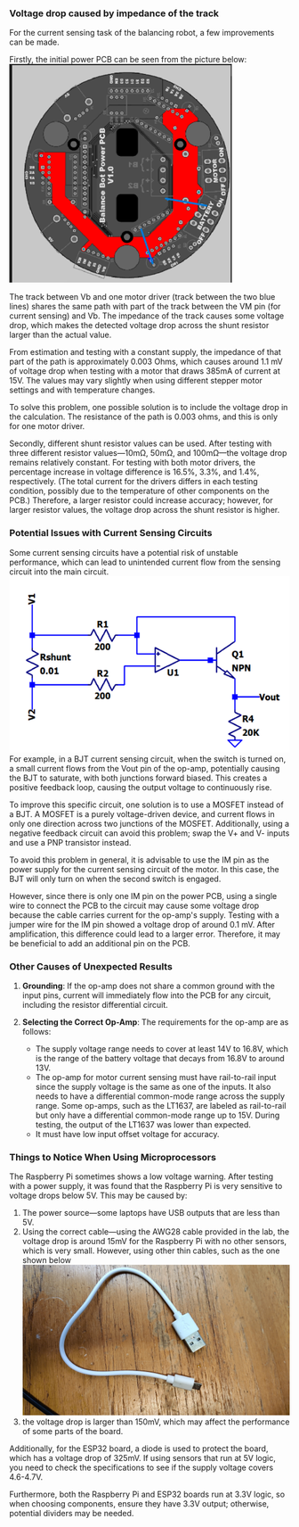 ### Voltage drop caused by impedance of the track
For the current sensing task of the balancing robot, a few improvements can be made.

Firstly, the initial power PCB can be seen from the picture below:
<img src="powerpcb.png" alt="powerpcb" width="400"/>

The track between Vb and one motor driver (track between the two blue lines) shares the same path with part of the track between the VM pin (for current sensing) and Vb. The impedance of the track causes some voltage drop, which makes the detected voltage drop across the shunt resistor larger than the actual value.

From estimation and testing with a constant supply, the impedance of that part of the path is approximately 0.003 Ohms, which causes around 1.1 mV of voltage drop when testing with a motor that draws 385mA of current at 15V. The values may vary slightly when using different stepper motor settings and with temperature changes.

To solve this problem, one possible solution is to include the voltage drop in the calculation. The resistance of the path is 0.003 ohms, and this is only for one motor driver.

Secondly, different shunt resistor values can be used. After testing with three different resistor values—10mΩ, 50mΩ, and 100mΩ—the voltage drop remains relatively constant. For testing with both motor drivers, the percentage increase in voltage difference is 16.5%, 3.3%, and 1.4%, respectively. (The total current for the drivers differs in each testing condition, possibly due to the temperature of other components on the PCB.) Therefore, a larger resistor could increase accuracy; however, for larger resistor values, the voltage drop across the shunt resistor is higher.

### Potential Issues with Current Sensing Circuits

Some current sensing circuits have a potential risk of unstable performance, which can lead to unintended current flow from the sensing circuit into the main circuit. 
![circuit](circuit.png)
For example, in a BJT current sensing circuit, when the switch is turned on, a small current flows from the Vout pin of the op-amp, potentially causing the BJT to saturate, with both junctions forward biased. This creates a positive feedback loop, causing the output voltage to continuously rise.

To improve this specific circuit, one solution is to use a MOSFET instead of a BJT. A MOSFET is a purely voltage-driven device, and current flows in only one direction across two junctions of the MOSFET. Additionally, using a negative feedback circuit can avoid this problem; swap the V+ and V- inputs and use a PNP transistor instead.

To avoid this problem in general, it is advisable to use the IM pin as the power supply for the current sensing circuit of the motor. In this case, the BJT will only turn on when the second switch is engaged.

However, since there is only one IM pin on the power PCB, using a single wire to connect the PCB to the circuit may cause some voltage drop because the cable carries current for the op-amp's supply. Testing with a jumper wire for the IM pin showed a voltage drop of around 0.1 mV. After amplification, this difference could lead to a larger error. Therefore, it may be beneficial to add an additional pin on the PCB.

### Other Causes of Unexpected Results

1. **Grounding**: If the op-amp does not share a common ground with the input pins, current will immediately flow into the PCB for any circuit, including the resistor differential circuit.
   
2. **Selecting the Correct Op-Amp**: The requirements for the op-amp are as follows:
   - The supply voltage range needs to cover at least 14V to 16.8V, which is the range of the battery voltage that decays from 16.8V to around 13V.
   - The op-amp for motor current sensing must have rail-to-rail input since the supply voltage is the same as one of the inputs. It also needs to have a differential common-mode range across the supply range. Some op-amps, such as the LT1637, are labeled as rail-to-rail but only have a differential common-mode range up to 15V. During testing, the output of the LT1637 was lower than expected.
   - It must have low input offset voltage for accuracy.

### Things to Notice When Using Microprocessors

The Raspberry Pi sometimes shows a low voltage warning. After testing with a power supply, it was found that the Raspberry Pi is very sensitive to voltage drops below 5V. This may be caused by:
1. The power source—some laptops have USB outputs that are less than 5V.
2. Using the correct cable—using the AWG28 cable provided in the lab, the voltage drop is around 15mV for the Raspberry Pi with no other sensors, which is very small. However, using other thin cables, such as the one shown below ![usb](cable.jpg)
4. the voltage drop is larger than 150mV, which may affect the performance of some parts of the board.

Additionally, for the ESP32 board, a diode is used to protect the board, which has a voltage drop of 325mV. If using sensors that run at 5V logic, you need to check the specifications to see if the supply voltage covers 4.6-4.7V. 

Furthermore, both the Raspberry Pi and ESP32 boards run at 3.3V logic, so when choosing components, ensure they have 3.3V output; otherwise, potential dividers may be needed.

